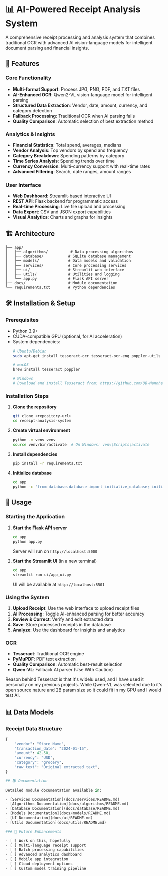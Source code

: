 # 📊 AI-Powered Receipt Analysis System

A comprehensive receipt processing and analysis system that combines traditional OCR with advanced AI vision-language models for intelligent document parsing and financial insights.

## 🚀 Features

### Core Functionality
- **Multi-format Support**: Process JPG, PNG, PDF, and TXT files
- **AI-Enhanced OCR**: Qwen2-VL vision-language model for intelligent parsing
- **Structured Data Extraction**: Vendor, date, amount, currency, and category detection
- **Fallback Processing**: Traditional OCR when AI parsing fails
- **Quality Comparison**: Automatic selection of best extraction method

### Analytics & Insights
- **Financial Statistics**: Total spend, averages, medians
- **Vendor Analysis**: Top vendors by spend and frequency
- **Category Breakdown**: Spending patterns by category
- **Time Series Analysis**: Spending trends over time
- **Currency Conversion**: Multi-currency support with real-time rates
- **Advanced Filtering**: Search, date ranges, amount ranges

### User Interface
- **Web Dashboard**: Streamlit-based interactive UI
- **REST API**: Flask backend for programmatic access
- **Real-time Processing**: Live file upload and processing
- **Data Export**: CSV and JSON export capabilities
- **Visual Analytics**: Charts and graphs for insights

## 🏗️ Architecture

```
├── app/
│   ├── algorithms/          # Data processing algorithms
│   ├── database/           # SQLite database management
│   ├── models/             # Data models and validation
│   ├── services/           # Core processing services
│   ├── ui/                 # Streamlit web interface
│   ├── utils/              # Utilities and logging
│   └── app.py              # Flask API server
├── docs/                   # Module documentation
└── requirements.txt        # Python dependencies
```

## 🛠️ Installation & Setup

### Prerequisites
- Python 3.9+
- CUDA-compatible GPU (optional, for AI acceleration)
- System dependencies:
  ```bash
  # Ubuntu/Debian
  sudo apt-get install tesseract-ocr tesseract-ocr-eng poppler-utils
  
  # macOS
  brew install tesseract poppler
  
  # Windows
  # Download and install Tesseract from: https://github.com/UB-Mannheim/tesseract/wiki
  ```

### Installation Steps

1. **Clone the repository**
   ```bash
   git clone <repository-url>
   cd receipt-analysis-system
   ```

2. **Create virtual environment**
   ```bash
   python -m venv venv
   source venv/bin/activate  # On Windows: venv\Scripts\activate
   ```

3. **Install dependencies**
   ```bash
   pip install -r requirements.txt
   ```

4. **Initialize database**
   ```bash
   cd app
   python -c "from database.database import initialize_database; initialize_database()"
   ```

## 🚀 Usage

### Starting the Application

1. **Start the Flask API server**
   ```bash
   cd app
   python app.py
   ```
   Server will run on `http://localhost:5000`

2. **Start the Streamlit UI** (in a new terminal)
   ```bash
   cd app
   streamlit run ui/app_ui.py
   ```
   UI will be available at `http://localhost:8501`

### Using the System

1. **Upload Receipt**: Use the web interface to upload receipt files
2. **AI Processing**: Toggle AI-enhanced parsing for better accuracy
3. **Review & Correct**: Verify and edit extracted data
4. **Save**: Store processed receipts in the database
5. **Analyze**: Use the dashboard for insights and analytics

### OCR
- **Tesseract**: Traditional OCR engine
- **PyMuPDF**: PDF text extraction
- **Quality Comparison**: Automatic best-result selection
- **Qwen-VL**: Fallback AI parser (Use With Caution)

Reason behind Tesseract is that it's widelu used, and I have used it personally on my previous projects. While Qwen-VL was selected due to it's open source nature and 2B param size so it could fit in my GPU and I would test AI.

## 📊 Data Models

### Receipt Data Structure
```python
{
    "vendor": "Store Name",
    "transaction_date": "2024-01-15",
    "amount": 42.50,
    "currency": "USD",
    "category": "grocery",
    "raw_text": "Original extracted text",
}

## 📚 Documentation

Detailed module documentation available in:

- [Services Documentation](docs/services/README.md)
- [Algorithms Documentation](docs/algorithms/README.md)
- [Database Documentation](docs/database/README.md)
- [Models Documentation](docs/models/README.md)
- [UI Documentation](docs/ui/README.md)
- [Utils Documentation](docs/utils/README.md)

### 🔮 Future Enhancements

- [ ] Work on this, hopefully
- [ ] Multi-language receipt support
- [ ] Batch processing capabilities
- [ ] Advanced analytics dashboard
- [ ] Mobile app integration
- [ ] Cloud deployment options
- [ ] Custom model training pipeline